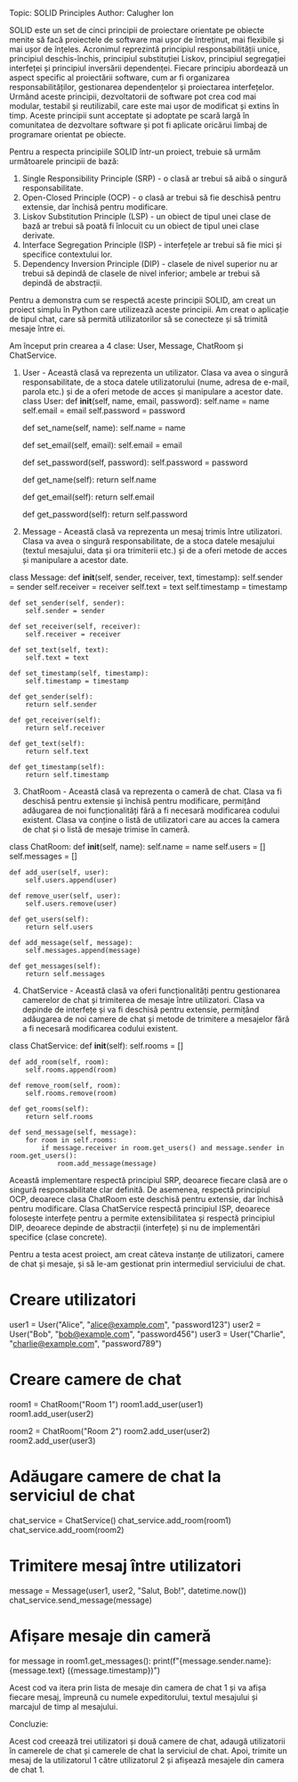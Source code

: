 Topic: SOLID Principles
Author: Calugher Ion

SOLID este un set de cinci principii de proiectare orientate pe obiecte menite să facă proiectele de software mai ușor de întreținut, mai flexibile și mai ușor de înțeles. Acronimul reprezintă principiul responsabilității unice, principiul deschis-închis, principiul substituției Liskov, principiul segregației interfeței și principiul inversării dependenței. Fiecare principiu abordează un aspect specific al proiectării software, cum ar fi organizarea responsabilităților, gestionarea dependențelor și proiectarea interfețelor. Urmând aceste principii, dezvoltatorii de software pot crea cod mai modular, testabil și reutilizabil, care este mai ușor de modificat și extins în timp. Aceste principii sunt acceptate și adoptate pe scară largă în comunitatea de dezvoltare software și pot fi aplicate oricărui limbaj de programare orientat pe obiecte.

Pentru a respecta principiile SOLID într-un proiect, trebuie să urmăm următoarele principii de bază:
1.	Single Responsibility Principle (SRP) - o clasă ar trebui să aibă o singură responsabilitate.
2.	Open-Closed Principle (OCP) - o clasă ar trebui să fie deschisă pentru extensie, dar închisă pentru modificare.
3.	Liskov Substitution Principle (LSP) - un obiect de tipul unei clase de bază ar trebui să poată fi înlocuit cu un obiect de tipul unei clase derivate.
4.	Interface Segregation Principle (ISP) - interfețele ar trebui să fie mici și specifice contextului lor.
5.	Dependency Inversion Principle (DIP) - clasele de nivel superior nu ar trebui să depindă de clasele de nivel inferior; ambele ar trebui să depindă de abstracții.

Pentru a demonstra cum se respectă aceste principii SOLID, am creat un proiect simplu în Python care utilizează aceste principii. Am creat o aplicație de tipul chat, care să permită utilizatorilor să se conecteze și să trimită mesaje între ei.

Am început prin crearea a 4 clase: User, Message, ChatRoom și ChatService.

1.	User - Această clasă va reprezenta un utilizator. Clasa va avea o singură responsabilitate, de a stoca datele utilizatorului (nume, adresa de e-mail, parola etc.) și de a oferi metode de acces și manipulare a acestor date.
class User:
    def __init__(self, name, email, password):
        self.name = name
        self.email = email
        self.password = password
        
    def set_name(self, name):
        self.name = name
        
    def set_email(self, email):
        self.email = email
        
    def set_password(self, password):
        self.password = password
        
    def get_name(self):
        return self.name
        
    def get_email(self):
        return self.email
        
    def get_password(self):
        return self.password

2.	Message - Această clasă va reprezenta un mesaj trimis între utilizatori. Clasa va avea o singură responsabilitate, de a stoca datele mesajului (textul mesajului, data și ora trimiterii etc.) și de a oferi metode de acces și manipulare a acestor date.

class Message:
    def __init__(self, sender, receiver, text, timestamp):
        self.sender = sender
        self.receiver = receiver
        self.text = text
        self.timestamp = timestamp
        
    def set_sender(self, sender):
        self.sender = sender
        
    def set_receiver(self, receiver):
        self.receiver = receiver
        
    def set_text(self, text):
        self.text = text
        
    def set_timestamp(self, timestamp):
        self.timestamp = timestamp
        
    def get_sender(self):
        return self.sender
        
    def get_receiver(self):
        return self.receiver
        
    def get_text(self):
        return self.text
        
    def get_timestamp(self):
        return self.timestamp

3.	ChatRoom - Această clasă va reprezenta o cameră de chat. Clasa va fi deschisă pentru extensie și închisă pentru modificare, permițând adăugarea de noi funcționalități fără a fi necesară modificarea codului existent. Clasa va conține o listă de utilizatori care au acces la camera de chat și o listă de mesaje trimise în cameră.

class ChatRoom:
    def __init__(self, name):
        self.name = name
        self.users = []
        self.messages = []
        
    def add_user(self, user):
        self.users.append(user)
        
    def remove_user(self, user):
        self.users.remove(user)
        
    def get_users(self):
        return self.users
        
    def add_message(self, message):
        self.messages.append(message)
        
    def get_messages(self):
        return self.messages

4.	ChatService - Această clasă va oferi funcționalități pentru gestionarea camerelor de chat și trimiterea de mesaje între utilizatori. Clasa va depinde de interfețe și va fi deschisă pentru extensie, permițând adăugarea de noi camere de chat și metode de trimitere a mesajelor fără a fi necesară modificarea codului existent.

class ChatService:
    def __init__(self):
        self.rooms = []
        
    def add_room(self, room):
        self.rooms.append(room)
        
    def remove_room(self, room):
        self.rooms.remove(room)
        
    def get_rooms(self):
        return self.rooms
        
    def send_message(self, message):
        for room in self.rooms:
            if message.receiver in room.get_users() and message.sender in room.get_users():
                room.add_message(message)

Această implementare respectă principiul SRP, deoarece fiecare clasă are o singură responsabilitate clar definită. De asemenea, respectă principiul OCP, deoarece clasa ChatRoom este deschisă pentru extensie, dar închisă pentru modificare. Clasa ChatService respectă principiul ISP, deoarece folosește interfețe pentru a permite extensibilitatea și respectă principiul DIP, deoarece depinde de abstracții (interfețe) și nu de implementări specifice (clase concrete).

Pentru a testa acest proiect, am creat câteva instanțe de utilizatori, camere de chat și mesaje, și să le-am gestionat prin intermediul serviciului de chat.

# Creare utilizatori
user1 = User("Alice", "alice@example.com", "password123")
user2 = User("Bob", "bob@example.com", "password456")
user3 = User("Charlie", "charlie@example.com", "password789")

# Creare camere de chat
room1 = ChatRoom("Room 1")
room1.add_user(user1)
room1.add_user(user2)

room2 = ChatRoom("Room 2")
room2.add_user(user2)
room2.add_user(user3)

# Adăugare camere de chat la serviciul de chat
chat_service = ChatService()
chat_service.add_room(room1)
chat_service.add_room(room2)

# Trimitere mesaj între utilizatori
message = Message(user1, user2, "Salut, Bob!", datetime.now())
chat_service.send_message(message)

# Afișare mesaje din cameră
for message in room1.get_messages():
    print(f"{message.sender.name}: {message.text} ({message.timestamp})")

Acest cod va itera prin lista de mesaje din camera de chat 1 și va afișa fiecare mesaj, împreună cu numele expeditorului, textul mesajului și marcajul de timp al mesajului.

Concluzie:

Acest cod creează trei utilizatori și două camere de chat, adaugă utilizatorii în camerele de chat și camerele de chat la serviciul de chat. Apoi, trimite un mesaj de la utilizatorul 1 către utilizatorul 2 și afișează mesajele din camera de chat 1.



